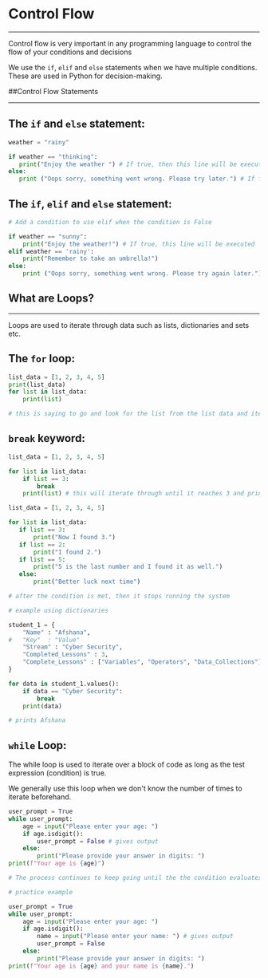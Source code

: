 # Control Flow

---
Control flow is very important in any programming language to control the flow of your conditions and decisions 

We use the `if`, `elif` and `else` statements when we have multiple conditions. These are used in Python for decision-making.

##Control Flow Statements

----
## The `if` and `else` statement:

``` python
weather = "rainy"

if weather == "thinking":
   print("Enjoy the weather ") # If true, then this line will be executed
else:
   print ("Oops sorry, something went wrong. Please try later.") # If false, this line will be executed
```

## The `if`, `elif` and `else` statement:

``` python
# Add a condition to use elif when the condition is False

if weather == "sunny":
    print("Enjoy the weather!") # If true, this line will be executed
elif weather == 'rainy':
    print("Remember to take an umbrella!")
else:
    print ("Oops sorry, something went wrong. Please try again later.") # If false, this line will be executed
```
## What are Loops?

---

Loops are used to iterate through data such as lists, dictionaries and sets etc.

## The `for` loop:

``` python
list_data = [1, 2, 3, 4, 5]
print(list_data)
for list in list_data:
    print(list)

# this is saying to go and look for the list from the list data and iterate through the list until it reaches the last number
```
## `break` keyword: 
``` python
list_data = [1, 2, 3, 4, 5]

for list in list_data:
    if list == 3:
        break
    print(list) # this will iterate through until it reaches 3 and print everything before 3
``` 

```python
list_data = [1, 2, 3, 4, 5]

for list in list_data:
   if list == 3:
       print("Now I found 3.")
   if list == 2:
       print("I found 2.")
   if list == 5:
       print("5 is the last number and I found it as well.")
   else:
       print("Better luck next time")

# after the condition is met, then it stops running the system
````

```python
# example using dictionaries

student_1 = {
    "Name" : "Afshana",
#   "Key"  : "Value"
    "Stream" : "Cyber Security",
    "Completed_Lessons" : 3,
    "Complete_Lessons" : ["Variables", "Operators", "Data_Collections"] # List
}

for data in student_1.values():
    if data == "Cyber Security":
        break
    print(data)

# prints Afshana
```
## `while` Loop:
The while loop is used to iterate over a block of code as long as the test expression (condition) is true.

We generally use this loop when we don't know the number of times to iterate beforehand.

```python
user_prompt = True
while user_prompt:
    age = input("Please enter your age: ")
    if age.isdigit():
        user_prompt = False # gives output 
    else:
        print("Please provide your answer in digits: ")
print(f"Your age is {age}")

# The process continues to keep going until the the condition evaluates to false then at this point, it will provide you with your output.
```
```python
# practice example

user_prompt = True
while user_prompt:
    age = input("Please enter your age: ")
    if age.isdigit():
        name = input("Please enter your name: ") # gives output
        user_prompt = False
    else:
        print("Please provide your answer in digits: ")
print(f"Your age is {age} and your name is {name}.")
```